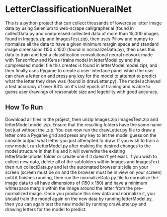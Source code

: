 # LetterClassificationNueralNet

This is a python project that can collect thousands of lowercase letter image data by using Selenium to web-scrape calligrapher.ai (found in collectData.py and compressed collected data of more than 15,000 images found in Images.zip and ImagesTest.zip), then uses Pillow and numpy to normalize all the data to have a given minimum margin space and standard image dimensions (150 x 150) (found in normalizeData.py), then uses this data to train and test a classification convolutional neural network made with Tensorflow and Keras (trains model in letterModel.py and the compressed model file this creates is found in letterModel.model.zip), and then finally uses Pygame to create a user-interface panel which the user can draw a letter on and press any key for the model to attempt to predict what the letter they drew was (found in drawLetter.py). The model achieved a test accuracy of over 93% on it's last epoch of training and is able to guess user drawings of reasonable size and legebility with good accuracy. 


## How To Run ##

Download all files in the project, then unzip Images.zip ImagesTest.zip and letterModel.model.zip. Ensure that the resulting folders have the same name but just without the .zip. 
You can now run the drawLetter.py file to draw a letter onto a Pygame grid and press any key to let the model guess on the console output what letter you just attempted to draw. 
If you wish to train a new model, run letterModel.py after making the desired changes to the model structure in that file and it will overwrite the existing letterModel.model folder or create one if it doesn't yet exist. 
If you wish to collect new data, delete all of the subfolders within Images and ImagesText then run collectData.py and let the automated browser sit idle on your screen (screen must be on and the browser must be in view on your screen) until it finishes running, then run the normalizeData.py file to normalize the image data to all have dimensions of (150 x 150) and have a minimum whitespace margin within the image around the letter from the pre-normalized image. Once you produce this new data and normalize it, you should train the model again on the new data by running letterModel.py, then you can again test the new model by running drawLetter.py and drawing letters for the model to predict. 
